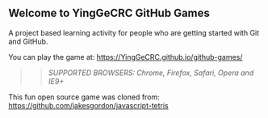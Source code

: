 ## Welcome to YingGeCRC GitHub Games

A project based learning activity for people who are getting started with Git and GitHub.

You can play the game at: https://YingGeCRC.github.io/github-games/

>> _*SUPPORTED BROWSERS*: Chrome, Firefox, Safari, Opera and IE9+_

This fun open source game was cloned from: https://github.com/jakesgordon/javascript-tetris
